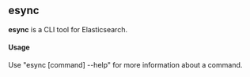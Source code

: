## esync

**esync** is a CLI tool for Elasticsearch.

#### Usage

Use "esync [command] --help" for more information about a command.


